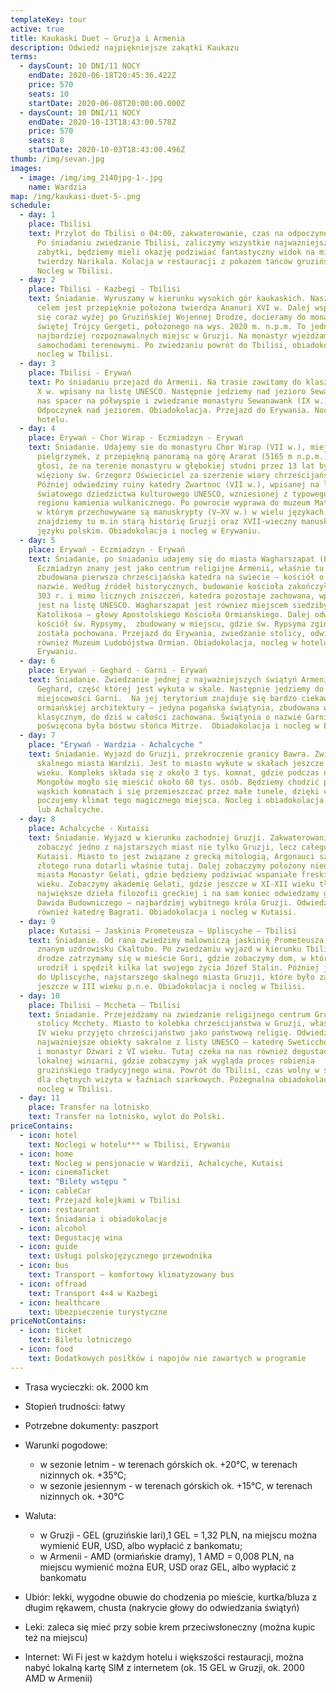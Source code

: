 ```yaml
---
templateKey: tour
active: true
title: Kaukaski Duet – Gruzja i Armenia
description: Odwiedź najpiękniejsze zakątki Kaukazu
terms:
  - daysCount: 10 DNI/11 NOCY
    endDate: 2020-06-18T20:45:36.422Z
    price: 570
    seats: 10
    startDate: 2020-06-08T20:00:00.000Z
  - daysCount: 10 DNI/11 NOCY
    endDate: 2020-10-13T18:43:00.578Z
    price: 570
    seats: 8
    startDate: 2020-10-03T18:43:00.496Z
thumb: /img/sevan.jpg
images:
  - image: /img/img_2140jpg-1-.jpg
    name: Wardzia
map: /img/kaukasi-duet-5-.png
schedule:
  - day: 1
    place: Tbilisi
    text: Przylot do Tbilisi o 04:00, zakwaterowanie, czas na odpoczynek. Śniadanie.
      Po śniadaniu zwiedzanie Tbilisi, zaliczymy wszystkie najważniejsze
      zabytki, będziemy mieli okazję podziwiać fantastyczny widok na miasto z
      twierdzy Narikala. Kolacja w restauracji z pokazem tańców gruzińskich.
      Nocleg w Tbilisi.
  - day: 2
    place: Tbilisi - Kazbegi - Tbilisi
    text: Śniadanie. Wyruszamy w kierunku wysokich gór kaukaskich. Naszym pierwszym
      celem jest przepięknie położona twierdza Ananuri XVI w. Dalej wspinając
      się coraz wyżej po Gruzińskiej Wojennej Drodze, docieramy do monastyru
      świętej Trójcy Gergeti, położonego na wys. 2020 m. n.p.m. To jedno z
      najbardziej rozpoznawalnych miejsc w Gruzji. Na monastyr wjeżdżamy
      samochodami terenowymi. Po zwiedzaniu powrót do Tbilisi, obiadokolacja,
      nocleg w Tbilisi.
  - day: 3
    place: Tbilisi - Erywań
    text: Po śniadaniu przejazd do Armenii. Na trasie zawitamy do klasztoru Hachpat
      X w. wpisany na listę UNESCO. Następnie jedziemy nad jezioro Sewan – czeka
      nas spacer na półwyspie i zwiedzanie monastyru Sewanawank (IX w.).
      Odpoczynek nad jeziorem. Obiadokolacja. Przejazd do Erywania. Nocleg w
      hotelu.
  - day: 4
    place: Erywań - Chor Wirap - Eczmiadzyn - Erywań
    text: Śniadanie. Udajemy sie do monastyru Chor Wirap (VII w.), miejsce licznych
      pielgrzymek, z przepiękną panoramą na górę Ararat (5165 m n.p.m.). Legenda
      głosi, że na terenie monastyru w głębokiej studni przez 13 lat był
      więziony św. Grzegorz Oświeciciel za szerzenie wiary chrześcijańskiej.
      Później odwiedzimy ruiny katedry Zwartnoc (VII w.), wpisanej na listę
      światowego dziedzictwa kulturowego UNESCO, wzniesionej z typowego dla
      regionu kamienia wulkanicznego. Po powrocie wyprawa do muzeum Matenadaran,
      w którym przechowywane są manuskrypty (V–XV w.) w wielu językach,
      znajdziemy tu m.in starą historię Gruzji oraz XVII-wieczny manuskrypt w
      języku polskim. Obiadokolacja i nocleg w Erywaniu.
  - day: 5
    place: Erywań - Eczmiadzyn - Erywań
    text: Śniadanie, po śniadaniu udajemy się do miasta Wagharszapat (Eczmiadzyn).
      Eczmiadzyn znany jest jako centrum religijne Armenii, właśnie tu została
      zbudowana pierwsza chrześcijańska katedra na świecie – kościół o tej samej
      nazwie. Według źródeł historycznych, budowanie kościoła zakończyło się w
      303 r. i mimo licznych zniszczeń, katedra pozostaje zachowana, wpisana
      jest na listę UNESCO. Wagharszapat jest równiez miejscem siedziby
      Katolikosa – głowy Apostolskiego Kościoła Ormiańskiego. Dalej odwiedzamy
      kościół św. Rypsymy,  zbudowany w miejscu, gdzie św. Rypsyma zginęła i
      została pochowana. Przejazd do Erywania, zwiedzanie stolicy, odwiedzimy
      również Muzeum Ludobójstwa Ormian. Obiadokolacja, nocleg w hotelu w
      Erywaniu.
  - day: 6
    place: Erywań - Geghard - Garni - Erywań
    text: Śniadanie. Zwiedzanie jednej z najważniejszych świątyń Armenii – klasztoru
      Geghard, część której jest wykuta w skale. Następnie jedziemy do
      miejscowości Garni.  Na jej terytorium znajduje się bardzo ciekawy pomnik
      ormiańskiej architektury – jedyna pogańska świątynia, zbudowana w stylu
      klasycznym, do dziś w całości zachowana. Świątynia o nazwie Garni
      poświęcona była bóstwu słońca Mitrze.  Obiadokolacja i nocleg w Erywaniu.
  - day: 7
    place: "Erywań - Wardzia - Achalcyche "
    text: Śniadanie. Wyjazd do Gruzji, przekroczenie granicy Bawra. Zwiedzanie
      skalnego miasta Wardzii. Jest to miasto wykute w skałach jeszcze w XII
      wieku. Kompleks składa się z około 3 tys. komnat, gdzie podczas najazdów
      Mongołów mogło się mieścić około 60 tys. osób. Będziemy chodzić po małych,
      wąskich komnatach i się przemieszczać przez małe tunele, dzięki czemu
      poczujemy klimat tego magicznego miejsca. Nocleg i obiadokolacja w Wardzii
      lub Achalcyche.
  - day: 8
    place: Achalcyche - Kutaisi
    text: Śniadanie. Wyjazd w kierunku zachodniej Gruzji. Zakwaterowanie. wyruszamy
      zobaczyć jedno z najstarszych miast nie tylko Gruzji, lecz całego świata –
      Kutaisi. Miasto to jest związane z grecką mitologią, Argonauci szukając
      złotego runa dotarli właśnie tutaj. Dalej zobaczymy położony niedaleko
      miasta Monastyr Gelati, gdzie będziemy podziwiać wspaniałe freski z XI
      wieku. Zobaczymy akademię Gelati, gdzie jeszcze w XI-XII wieku tłumaczyli
      największe dzieła filozofii greckiej i na sam koniec odwiedzamy grób
      Dawida Budowniczego – najbardziej wybitnego króla Gruzji. Odwiedzimy
      również katedrę Bagrati. Obiadokolacja i nocleg w Kutaisi.
  - day: 9
    place: Kutaisi – Jaskinia Prometeusza – Upliscyche – Tbilisi
    text: Śniadanie. Od rana zwiedzimy malowniczą jaskinię Prometeusza położoną w
      znanym uzdrowisku Ckaltubo. Po zwiedzaniu wyjazd w kierunku Tbilisi. Po
      drodze zatrzymamy się w mieście Gori, gdzie zobaczymy dom, w którym się
      urodził i spędził kilka lat swojego życia Józef Stalin. Później jedziemy
      do Upliscyche, najstarszego skalnego miasta Gruzji, które było zamieszkane
      jeszcze w III wieku p.n.e. Obiadokolacja i nocleg w Tbilisi.
  - day: 10
    place: Tbilisi – Mccheta – Tbilisi
    text: Śniadanie. Przejeżdżamy na zwiedzanie religijnego centrum Gruzji, starej
      stolicy Mcchety. Miasto to kolebka chrześcijaństwa w Gruzji, właśnie tu w
      IV wieku przyjęto chrześcijaństwo jako państwową religię. Odwiedzimy
      najważniejsze obiekty sakralne z listy UNESCO – katedrę Sweticchoweli z XI
      i monastyr Dżwari z VI wieku. Tutaj czeka na nas również degustacja wina w
      lokalnej winiarni, gdzie zobaczymy jak wygląda proces robienia
      gruzińskiego tradycyjnego wina. Powrót do Tbilisi, czas wolny w stolicy,
      dla chętnych wizyta w łaźniach siarkowych. Pożegnalna obiadokolacja i
      nocleg w Tbilisi.
  - day: 11
    place: Transfer na lotnisko
    text: Transfer na lotnisko, wylot do Polski.
priceContains:
  - icon: hotel
    text: Noclegi w hotelu*** w Tbilisi, Erywaniu
  - icon: home
    text: Nocleg w pensjonacie w Wardzii, Achalcyche, Kutaisi
  - icon: cinemaTicket
    text: "Bilety wstępu "
  - icon: cableCar
    text: Przejazd kolejkami w Tbilisi
  - icon: restaurant
    text: Śniadania i obiadokolacje
  - icon: alcohol
    text: Degustację wina
  - icon: guide
    text: Usługi polskojęzycznego przewodnika
  - icon: bus
    text: Transport – komfortowy klimatyzowany bus
  - icon: offroad
    text: Transport 4×4 w Kazbegi
  - icon: healthcare
    text: Ubezpieczenie turystyczne
priceNotContains:
  - icon: ticket
    text: Biletu lotniczego
  - icon: food
    text: Dodatkowych posiłków i napojów nie zawartych w programie
---
```

* Trasa wycieczki: ok. 2000 km
* Stopień trudności: łatwy
* Potrzebne dokumenty: paszport 
* Warunki pogodowe: 

  * w sezonie letnim - w terenach górskich ok. +20°C, w terenach nizinnych ok. +35°C;
  * w sezonie jesiennym - w terenach górskich ok. +15°C, w terenach nizinnych ok. +30°C
* Waluta: 

  * w Gruzji - GEL (gruzińskie lari),1 GEL = 1,32 PLN, na miejscu można wymienić EUR, USD, albo wypłacić z bankomatu;  
  * w Armenii - AMD (ormiańskie dramy), 1 AMD = 0,008 PLN, na miejscu wymienić można EUR, USD oraz GEL, albo wypłacić z bankomatu
* Ubiór: lekki, wygodne obuwie do chodzenia po mieście, kurtka/bluza z długim rękawem, chusta (nakrycie głowy do odwiedzania świątyń)
* Leki: zaleca się mieć przy sobie krem przeciwsłoneczny (można kupic też na miejscu)
* Internet: Wi Fi jest w każdym hotelu i większości restauracji, można nabyć lokalną kartę SIM z internetem (ok. 15 GEL w Gruzji, ok. 2000 AMD w Armenii)